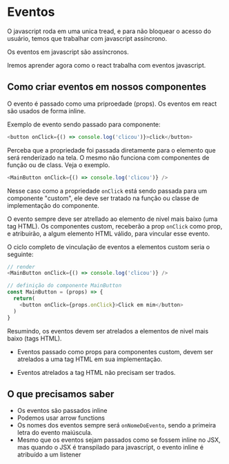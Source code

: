 # Eventos

O javascript roda em uma unica tread, e para não bloquear o
acesso do usuário, temos que trabalhar com javascript assíncrono.

Os eventos em javascript são assíncronos.

Iremos aprender agora como o react trabalha com eventos javascript.

## Como criar eventos em nossos componentes

O evento é passado como uma priproedade (props).
Os eventos em react são usados de forma inline.

Exemplo de evento sendo passado para componente:

```js
<button onClick={() => console.log('clicou')}>click</button>
```

Perceba que a propriedade foi passada diretamente para o elemento que
será renderizado na tela. O mesmo não funciona com componentes de função
ou de class. Veja o exemplo.

```js
<MainButton onClick={() => console.log('clicou')} />
```

Nesse caso como a propriedade `onClick` está sendo passada para um componente "custom",
ele deve ser tratado na função ou classe de implementação do componente.

O evento sempre deve ser atrellado ao elemento de nivel mais baixo (uma tag HTML).
Os componentes custom, receberão a prop `onClick` como prop, e atribuirão,
a algum elemento HTML válido, para vincular esse evento.

O ciclo completo de vinculação de eventos a elementos custom seria o seguinte:

```js
// render
<MainButton onClick={() => console.log('clicou')} />

// definição do componente MainButton
const MainButton = (props) => {
  return(
    <button onClick={props.onClick}>Click em mim</button>
  )
}
```

Resumindo, os eventos devem ser atrelados a elementos de nivel mais baixo (tags HTML).

- Eventos passado como props para componentes custom, devem ser atrelados a uma tag HTML em sua 
implementação.

- Eventos atrelados a tag HTML não precisam ser trados.

## O que precisamos saber

- Os eventos são passados inline
- Podemos usar arrow functions
- Os nomes dos eventos sempre será `onNomeDoEvento`, sendo a primeira letra do evento maiúscula.
- Mesmo que os eventos sejam passados como se fossem inline no JSX, mas quando o JSX é transpilado
para javascript, o evento inline é atribuído a um listener
